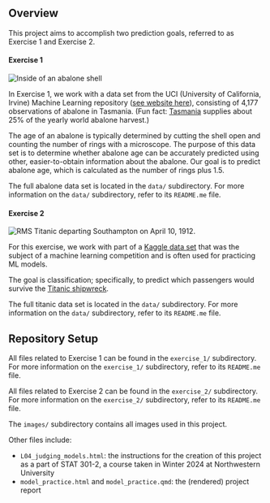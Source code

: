 ## Overview

This project aims to accomplish two prediction goals, referred to as Exercise 1 and Exercise 2.

#### Exercise 1

![Inside of an abalone shell](images/AbaloneInside.jpg)

In Exercise 1, we work with a data set from the UCI (University of California, Irvine) Machine Learning repository ([see website here](http://archive.ics.uci.edu/ml/datasets/Abalone)), consisting of 4,177 observations of abalone in Tasmania. (Fun fact: [Tasmania](https://en.wikipedia.org/wiki/Tasmania "Tasmania") supplies about 25% of the yearly world abalone harvest.)

The age of an abalone is typically determined by cutting the shell open and counting the number of rings with a microscope. The purpose of this data set is to determine whether abalone age can be accurately predicted using other, easier-to-obtain information about the abalone. Our goal is to predict abalone age, which is calculated as the number of rings plus 1.5. 

The full abalone data set is located in the `data/` subdirectory. For more information on the `data/` subdirectory, refer to its `README.me` file. 

#### Exercise 2

![RMS Titanic departing Southampton on April 10, 1912.](images/RMS_Titanic.jpg)

For this exercise, we work with part of a [Kaggle data set](https://www.kaggle.com/c/titanic/overview) that was the subject of a machine learning competition and is often used for practicing ML models.

The goal is classification; specifically, to predict which passengers would survive the [Titanic shipwreck](https://en.wikipedia.org/wiki/Titanic).

The full titanic data set is located in the `data/` subdirectory. For more information on the `data/` subdirectory, refer to its `README.me` file. 

## Repository Setup

All files related to Exercise 1 can be found in the `exercise_1/` subdirectory. For more information on the `exercise_1/` subdirectory, refer to its `README.me` file. 

All files related to Exercise 2 can be found in the `exercise_2/` subdirectory. For more information on the `exercise_2/` subdirectory, refer to its `README.me` file. 

The `images/` subdirectory contains all images used in this project.

Other files include:

- `L04_judging_models.html`: the instructions for the creation of this project as a part of STAT 301-2, a course taken in Winter 2024 at Northwestern University
- `model_practice.html` and `model_practice.qmd`: the (rendered) project report


